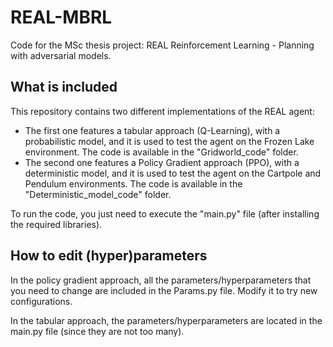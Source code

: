 # REAL-MBRL
Code for the MSc thesis project: REAL Reinforcement Learning - Planning with adversarial models.

## What is included

This repository contains two different implementations of the REAL agent:

- The first one features a tabular approach (Q-Learning), with a probabilistic model, and it is used to test the agent on the Frozen Lake environment. The code is available in the "Gridworld_code" folder.
- The second one features a Policy Gradient approach (PPO), with a deterministic model, and it is used to test the agent on the Cartpole and Pendulum environments. The code is available in the "Deterministic_model_code" folder.

To run the code, you just need to execute the "main.py" file (after installing the required libraries).

## How to edit (hyper)parameters

In the policy gradient approach, all the parameters/hyperparameters that you need to change are included in the Params.py file. Modify it to try new configurations.

In the tabular approach, the parameters/hyperparameters are located in the main.py file (since they are not too many).
